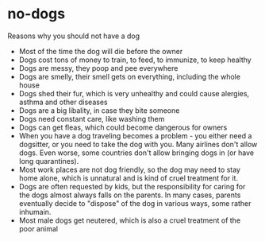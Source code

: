 # no-dogs
Reasons why you should not have a dog

* Most of the time the dog will die before the owner
* Dogs cost tons of money to train, to feed, to immunize, to keep healthy
* Dogs are messy, they poop and pee everywhere
* Dogs are smelly, their smell gets on everything, including the whole house
* Dogs shed their fur, which is very unhealthy and could cause alergies, asthma and other diseases 
* Dogs are a big libality, in case they bite someone
* Dogs need constant care, like washing them
* Dogs can get fleas, which could become dangerous for owners
* When you have a dog traveling becomes a problem - you either need a dogsitter, or you need to take the dog with you. Many airlines don't allow dogs. Even worse, some countries don't allow bringing dogs in (or have long quarantines).
* Most work places are not dog friendly, so the dog may need to stay home alone, which is unnatural and is kind of cruel treatment for it.
* Dogs are often requested by kids, but the responsibility for caring for the dogs almost always falls on the parents. In many cases, parents eventually decide to "dispose" of the dog in various ways, some rather inhumain.
* Most male dogs get neutered, which is also a cruel treatment of the poor animal
